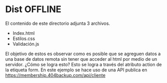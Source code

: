 # Dist OFFLINE

El contenido de este directorio adjunta 3 archivos.
- Index.html
- Estilos.css
- Validación.js 

El objetivo de estos es observar como es posible que se agreguen datos a una base de datos remota sin tener que acceder al html por medio de un servidor.
¿Cómo se logra esto?
Esto se logra a través del atributo action de la etiqueta form. En este ejemplo se hace uso de una API publica en https://membership.404backup.com/api/cliente

> <form action="https://membership.404backup.com/api/cliente" method="post" enctype="multipart/form-data" onsubmit="return validar()">
